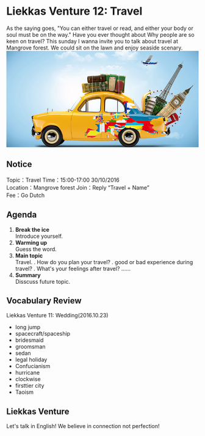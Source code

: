 
# Liekkas Venture 12: Travel

As the saying goes, "You can either travel or read, and either your body or soul must be on the way."
Have you ever thought about Why people are so keen on travel?
This sunday I wanna invite you to talk about travel at Mangrove forest.
We could sit on the lawn and enjoy seaside scenary.
![travel](./images/travel.jpg "travel")

## Notice

Topic：Travel 
Time：15:00-17:00 30/10/2016  
Location：Mangrove forest 
Join：Reply “Travel + Name”   
Fee：Go Dutch


## Agenda

1. **Break the ice**  
    Introduce yourself.
2. **Warming up**   
    Guess the word.
3. **Main topic**  
    Travel.
    . How do you plan your travel?
    . good or bad experience during travel?
    . What's your feelings after travel?
    ......
4. **Summary**   
    Disscuss future topic.

## Vocabulary Review

Liekkas Venture 11: Wedding(2016.10.23)  
- long jump
- spacecraft/spaceship
- bridesmaid
- groomsman
- sedan
- legal holiday
- Confucianism
- hurricane
- clockwise
- firsttier city
- Taoism

## Liekkas Venture

Let's talk in English!
We believe in connection not perfection!
